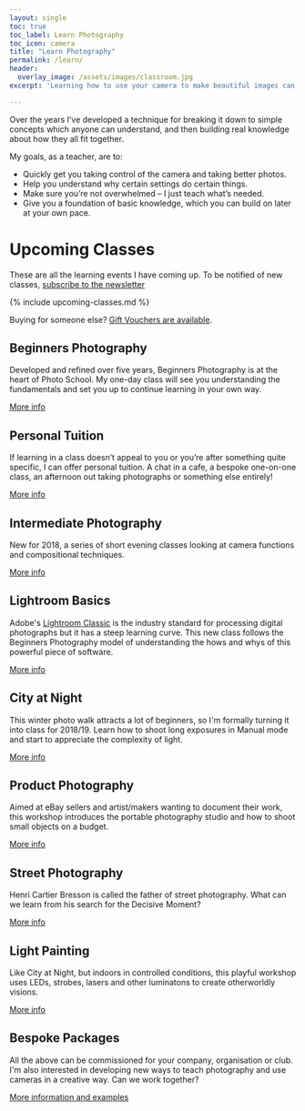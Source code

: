 ```yaml
---
layout: single
toc: true
toc_label: Learn Photography
toc_icon: camera
title: "Learn Photography"
permalink: /learn/
header:
  overlay_image: /assets/images/classroom.jpg
excerpt: 'Learning how to use your camera to make beautiful images can seem daunting. So many buttons and so much confusing jargon. Where to start?'

---
```


Over the years I’ve developed a technique for breaking it down to simple concepts which anyone can understand, and then building real knowledge about how they all fit together.

My goals, as a teacher, are to:

* Quickly get you taking control of the camera and taking better photos.
* Help you understand why certain settings do certain things.
* Make sure you’re not overwhelmed – I just teach what’s needed.
* Give you a foundation of basic knowledge, which you can build on later at your own pace.

# Upcoming Classes

These are all the learning events I have coming up. To be notified of new classes, [subscribe to the newsletter](/newsletter)

{% include upcoming-classes.md %}

Buying for someone else? [Gift Vouchers are available](/gift-vouchers). 

## Beginners Photography

Developed and refined over five years, Beginners Photography is at the heart of Photo School. My one-day class will see you understanding the fundamentals and set you up to continue learning in your own way. 

<a href="/beginners-photography" class="btn btn--primary">More info</a>

## Personal Tuition

If learning in a class doesn’t appeal to you or you’re after something quite specific, I can offer personal tuition. A chat in a cafe, a bespoke one-on-one class, an afternoon out taking photographs or something else entirely!

<a href="/personal-tuition" class="btn btn--primary">More info</a>


## Intermediate	Photography

New for 2018, a series of short evening classes looking at camera functions and compositional techniques. 

<a href="/intermediate-photography" class="btn btn--primary">More info</a>

## Lightroom Basics

Adobe's [Lightroom Classic](https://www.adobe.com/uk/products/photoshop-lightroom-classic.html) is the industry standard for processing digital photographs but it has a steep learning curve. This new class follows the Beginners Photography model of understanding the hows and whys of this powerful piece of software. 

<a href="/lightroom" class="btn btn--primary">More info</a>

## City at Night

This winter photo walk attracts a lot of beginners, so I'm formally turning it into class for 2018/19. Learn how to shoot long exposures in Manual mode and start to appreciate the complexity of light. 

<a href="/city-at-night" class="btn btn--primary">More info</a>

## Product Photography

Aimed at eBay sellers and artist/makers wanting to document their work, this workshop introduces the portable photography studio and how to shoot small objects on a budget. 

<a href="/product-photography" class="btn btn--primary">More info</a>

## Street Photography

Henri Cartier Bresson is called the father of street photography. What can we learn from his search for the Decisive Moment? 

<a href="/street-photography" class="btn btn--primary">More info</a>

## Light Painting

Like City at Night, but indoors in controlled conditions, this playful workshop uses LEDs, strobes, lasers and other luminatons to create otherworldly visions. 

<a href="/light-painting" class="btn btn--primary">More info</a>

## Bespoke Packages

All the above can be commissioned for your company, organisation or club. I'm also interested in developing new ways to teach photography and use cameras in a creative way. Can we work together?

<a href="/commission/" class="btn btn--primary">More information and examples</a>

